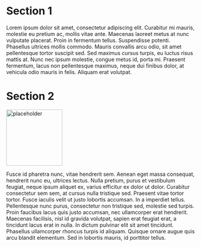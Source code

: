 # Section 1

Lorem ipsum dolor sit amet, consectetur adipiscing elit. Curabitur mi mauris, molestie eu pretium ac, mollis vitae ante. Maecenas laoreet metus at nunc vulputate placerat. Proin in fermentum tellus. Suspendisse potenti. Phasellus ultrices mollis commodo. Mauris convallis arcu odio, sit amet pellentesque tortor suscipit sed. Sed maximus cursus turpis, eu luctus risus mattis at. Nunc nec ipsum molestie, congue metus id, porta mi. Praesent fermentum, lacus non pellentesque maximus, neque dui finibus dolor, at vehicula odio mauris in felis. Aliquam erat volutpat.

# Section 2
<img src="placeholder.jpg" alt="placeholder" width="150"/>

Fusce id pharetra nunc, vitae hendrerit sem. Aenean eget massa consequat, hendrerit nunc eu, ultrices lectus. Nulla pretium, purus et vestibulum feugiat, neque ipsum aliquet ex, varius efficitur ex dolor ut dolor. Curabitur consectetur sem sem, at cursus nulla tristique sed. Praesent vitae tortor tortor. Fusce iaculis velit ut justo lobortis accumsan. In a imperdiet tellus. Pellentesque nunc purus, consectetur non tristique sed, molestie sed turpis. Proin faucibus lacus quis justo accumsan, nec ullamcorper erat hendrerit. Maecenas facilisis, nisl id gravida volutpat, sapien erat feugiat erat, a tincidunt lacus erat in nulla. In dictum pulvinar elit sit amet tincidunt. Phasellus ullamcorper rhoncus turpis id aliquam. Quisque ornare augue quis arcu blandit elementum. Sed in lobortis mauris, id porttitor tellus.